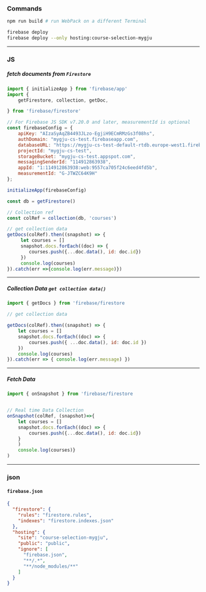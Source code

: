 ### Commands
```bash
npm run build # run WebPack on a different Terminal
```
```bash
firebase deploy
firebase deploy --only hosting:course-selection-mygju
```
---------------------------------------------
### JS

##### fetch documents from `Firestore`
```js
import { initializeApp } from 'firebase/app'
import {
    getFirestore, collection, getDoc, 

} from 'firebase/firestore'

// For Firebase JS SDK v7.20.0 and later, measurementId is optional
const firebaseConfig = {
    apiKey: "AIzaSyAqZB4493JLzo-EgjiH9ECmRMzGs3f08hs",
    authDomain: "mygju-cs-test.firebaseapp.com",
    databaseURL: "https://mygju-cs-test-default-rtdb.europe-west1.firebasedatabase.app",
    projectId: "mygju-cs-test",
    storageBucket: "mygju-cs-test.appspot.com",
    messagingSenderId: "114912863938",
    appId: "1:114912863938:web:9557ca705f24c6eed4fd5b",
    measurementId: "G-JTWZC64K9H"
};

initializeApp(firebaseConfig)

const db = getFirestore()

// Collection ref
const colRef = collection(db, 'courses')

// get collection data
getDocs(colRef).then((snapshot) => {
     let courses = []
     snapshot.docs.forEach((doc) => {
        courses.push({...doc.data(), id: doc.id})
     })
     console.log(courses)
}).catch(err =>{console.log(err.message)})
```
--------------------------------------------
##### Collection Data `get collection data()`
```js
import { getDocs } from 'firebase/firestore

// get collection data

getDocs(colRef).then((snapshot) => {
    let courses = []
    snapshot.docs.forEach((doc) => {
        courses.push({ ...doc.data(), id: doc.id })
    })
    console.log(courses)
}).catch(err => { console.log(err.message) })
```
---------------------------------
##### Fetch Data
```js
import { onSnapshot } from 'firebase/firestore


// Real time Data Collection
onSnapshot(colRef, (snapshot)=>{
    let courses = []
    snapshot.docs.forEach((doc) => {
        courses.push({...doc.data(), id: doc.id})
    }
    )
    console.log(courses)}
)
```
---------------------------------------------------
### json
#### `firebase.json`
```json
{
  "firestore": {
    "rules": "firestore.rules",
    "indexes": "firestore.indexes.json"
  },
  "hosting": {
    "site": "course-selection-mygju",
    "public": "public",
    "ignore": [
      "firebase.json",
      "**/.*",
      "**/node_modules/**"
    ]
  }
}
```
